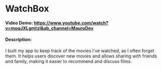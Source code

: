 # WatchBox
#### Video Demo: https://www.youtube.com/watch?v=moqJXLgmtzI&ab_channel=MauroDev
#### Description:
I built my app to keep track of the movies I've watched, as I often forget them. It helps users discover new movies and allows sharing with friends and family, making it easier to recommend and discuss films.
